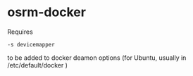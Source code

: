 osrm-docker
===========
Requires  

    -s devicemapper

to be added to docker deamon options (for Ubuntu, usually in /etc/default/docker )  
